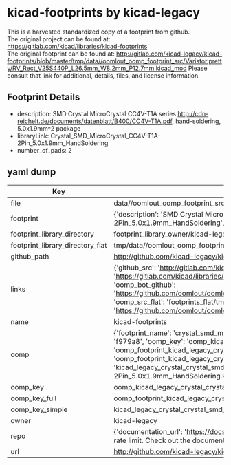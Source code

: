 # kicad-footprints by kicad-legacy  
This is a harvested standardized copy of a footprint from github.  
The original project can be found at:  
https://gitlab.com/kicad/libraries/kicad-footprints  
The original footprint can be found at:
http://gitlab.com/kicad-legacy/kicad-footprints/blob/master/tmp/data//oomlout_oomp_footprint_src/Varistor.pretty/RV_Rect_V25S440P_L26.5mm_W8.2mm_P12.7mm.kicad_mod
Please consult that link for additional, details, files, and license information.  
## Footprint Details
* description: SMD Crystal MicroCrystal CC4V-T1A series http://cdn-reichelt.de/documents/datenblatt/B400/CC4V-T1A.pdf, hand-soldering, 5.0x1.9mm^2 package  
* libraryLink: Crystal_SMD_MicroCrystal_CC4V-T1A-2Pin_5.0x1.9mm_HandSoldering  
* number_of_pads: 2  
## yaml dump  
| Key | Value |  
| --- | --- |  
| file | data//oomlout_oomp_footprint_src/kicad-footprints/Crystal.pretty/Crystal_SMD_MicroCrystal_CC4V-T1A-2Pin_5.0x1.9mm_HandSoldering.kicad_mod |  
| footprint | {'description': 'SMD Crystal MicroCrystal CC4V-T1A series http://cdn-reichelt.de/documents/datenblatt/B400/CC4V-T1A.pdf, hand-soldering, 5.0x1.9mm^2 package', 'libraryLink': 'Crystal_SMD_MicroCrystal_CC4V-T1A-2Pin_5.0x1.9mm_HandSoldering', 'number_of_pads': 2} |  
| footprint_library_directory | footprint_library_owner/kicad-legacy_kicad-footprints |  
| footprint_library_directory_flat | tmp/data//oomlout_oomp_footprint_src/footprints_flat/kicad_legacy_crystal_crystal_smd_microcrystal_cc4v_t1a_2pin_5_0x1_9mm_handsoldering/working |  
| github_path | http://github.com/kicad-legacy/kicad-footprints/blob/master/tmp/data//oomlout_oomp_footprint_src/Crystal.pretty/Crystal_SMD_MicroCrystal_CC4V-T1A-2Pin_5.0x1.9mm_HandSoldering.kicad_mod |  
| links | {'github_src': 'http://gitlab.com/kicad-legacy/kicad-footprints/blob/master/tmp/data//oomlout_oomp_footprint_src/Varistor.pretty/RV_Rect_V25S440P_L26.5mm_W8.2mm_P12.7mm.kicad_mod', 'github_src_repo': 'https://gitlab.com/kicad/libraries/kicad-footprints', 'oomp_bot': 'tmp/data//oomlout_oomp_footprint_src/footprints/kicad_legacy_crystal_crystal_smd_microcrystal_cc4v_t1a_2pin_5_0x1_9mm_handsoldering/working', 'oomp_bot_github': 'https://github.com/oomlout/oomlout_oomp_footprint_bot/tree/main/tmp/data//oomlout_oomp_footprint_src/footprints/kicad_legacy_crystal_crystal_smd_microcrystal_cc4v_t1a_2pin_5_0x1_9mm_handsoldering/working', 'oomp_src_flat': 'footprints_flat/tmp/data//oomlout_oomp_footprint_src/footprints_flat/kicad_legacy_crystal_crystal_smd_microcrystal_cc4v_t1a_2pin_5_0x1_9mm_handsoldering/working', 'oomp_src_flat_github': 'https://github.com/oomlout/oomlout_oomp_footprint_src/tree/main/tmp/data//oomlout_oomp_footprint_src/footprints_flat/kicad_legacy_crystal_crystal_smd_microcrystal_cc4v_t1a_2pin_5_0x1_9mm_handsoldering/working'} |  
| name | kicad-footprints |  
| oomp | {'footprint_name': 'crystal_smd_microcrystal_cc4v_t1a_2pin_5_0x1_9mm_handsoldering', 'library_name': 'crystal', 'md5': 'f979a86718db5bcf21d9f7e3fc0bd0cb', 'md5_10': 'f979a86718', 'md5_5': 'f979a', 'md5_6': 'f979a8', 'oomp_key': 'oomp_kicad_legacy_crystal_crystal_smd_microcrystal_cc4v_t1a_2pin_5_0x1_9mm_handsoldering', 'oomp_key_extra': 'oomp_footprint_kicad_legacy_crystal_crystal_smd_microcrystal_cc4v_t1a_2pin_5_0x1_9mm_handsoldering', 'oomp_key_full': 'oomp_footprint_kicad_legacy_crystal_crystal_smd_microcrystal_cc4v_t1a_2pin_5_0x1_9mm_handsoldering_f979a8', 'oomp_key_simple': 'kicad_legacy_crystal_crystal_smd_microcrystal_cc4v_t1a_2pin_5_0x1_9mm_handsoldering', 'original_filename': 'data//oomlout_oomp_footprint_src/kicad-footprints/Crystal.pretty/Crystal_SMD_MicroCrystal_CC4V-T1A-2Pin_5.0x1.9mm_HandSoldering.kicad_mod', 'owner_name': 'kicad_legacy'} |  
| oomp_key | oomp_kicad_legacy_crystal_crystal_smd_microcrystal_cc4v_t1a_2pin_5_0x1_9mm_handsoldering |  
| oomp_key_full | oomp_footprint_kicad_legacy_crystal_crystal_smd_microcrystal_cc4v_t1a_2pin_5_0x1_9mm_handsoldering |  
| oomp_key_simple | kicad_legacy_crystal_crystal_smd_microcrystal_cc4v_t1a_2pin_5_0x1_9mm_handsoldering |  
| owner | kicad-legacy |  
| repo | {'documentation_url': 'https://docs.github.com/rest/overview/resources-in-the-rest-api#rate-limiting', 'message': "API rate limit exceeded for 84.66.142.224. (But here's the good news: Authenticated requests get a higher rate limit. Check out the documentation for more details.)"} |  
| url | http://github.com/kicad-legacy/kicad-footprints |  

